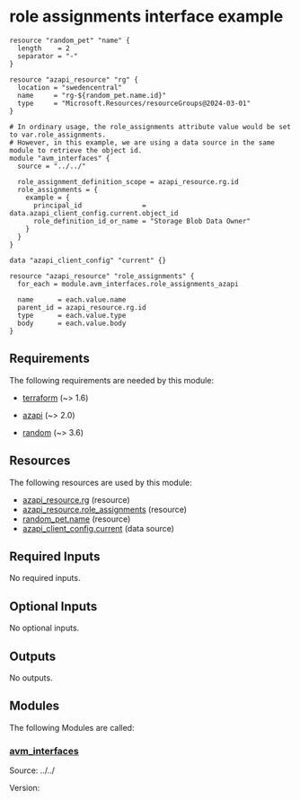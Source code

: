 <!-- BEGIN_TF_DOCS -->
# role assignments interface example

```hcl
resource "random_pet" "name" {
  length    = 2
  separator = "-"
}

resource "azapi_resource" "rg" {
  location = "swedencentral"
  name     = "rg-${random_pet.name.id}"
  type     = "Microsoft.Resources/resourceGroups@2024-03-01"
}

# In ordinary usage, the role_assignments attribute value would be set to var.role_assignments.
# However, in this example, we are using a data source in the same module to retrieve the object id.
module "avm_interfaces" {
  source = "../../"

  role_assignment_definition_scope = azapi_resource.rg.id
  role_assignments = {
    example = {
      principal_id               = data.azapi_client_config.current.object_id
      role_definition_id_or_name = "Storage Blob Data Owner"
    }
  }
}

data "azapi_client_config" "current" {}

resource "azapi_resource" "role_assignments" {
  for_each = module.avm_interfaces.role_assignments_azapi

  name      = each.value.name
  parent_id = azapi_resource.rg.id
  type      = each.value.type
  body      = each.value.body
}
```

<!-- markdownlint-disable MD033 -->
## Requirements

The following requirements are needed by this module:

- <a name="requirement_terraform"></a> [terraform](#requirement\_terraform) (~> 1.6)

- <a name="requirement_azapi"></a> [azapi](#requirement\_azapi) (~> 2.0)

- <a name="requirement_random"></a> [random](#requirement\_random) (~> 3.6)

## Resources

The following resources are used by this module:

- [azapi_resource.rg](https://registry.terraform.io/providers/azure/azapi/latest/docs/resources/resource) (resource)
- [azapi_resource.role_assignments](https://registry.terraform.io/providers/azure/azapi/latest/docs/resources/resource) (resource)
- [random_pet.name](https://registry.terraform.io/providers/hashicorp/random/latest/docs/resources/pet) (resource)
- [azapi_client_config.current](https://registry.terraform.io/providers/azure/azapi/latest/docs/data-sources/client_config) (data source)

<!-- markdownlint-disable MD013 -->
## Required Inputs

No required inputs.

## Optional Inputs

No optional inputs.

## Outputs

No outputs.

## Modules

The following Modules are called:

### <a name="module_avm_interfaces"></a> [avm\_interfaces](#module\_avm\_interfaces)

Source: ../../

Version:

<!-- END_TF_DOCS -->